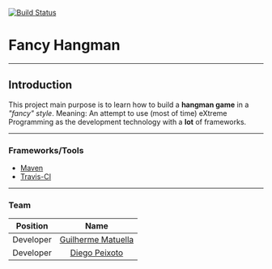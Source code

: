 [![Build Status](https://travis-ci.org/matuella/fancy-hangman.svg?branch=master)](https://travis-ci.org/matuella/fancy-hangman)

# Fancy Hangman
---
## Introduction

This project main purpose is to learn how to build a **hangman game** in a *"fancy" style*.
Meaning: An attempt to use (most of time) eXtreme Programming as the development technology with a **lot** of frameworks.

---
### Frameworks/Tools

- [Maven](https://maven.apache.org/)
- [Travis-CI](https://travis-ci.org/matuella/fancy-hangman)

---
### Team

| Position      | Name                                              |
| ------------- |:-------------------------------------------------:|
| Developer     | [Guilherme Matuella](https://github.com/matuella) |
| Developer     | [Diego Peixoto](https://github.com/dvpeixoto)     |
